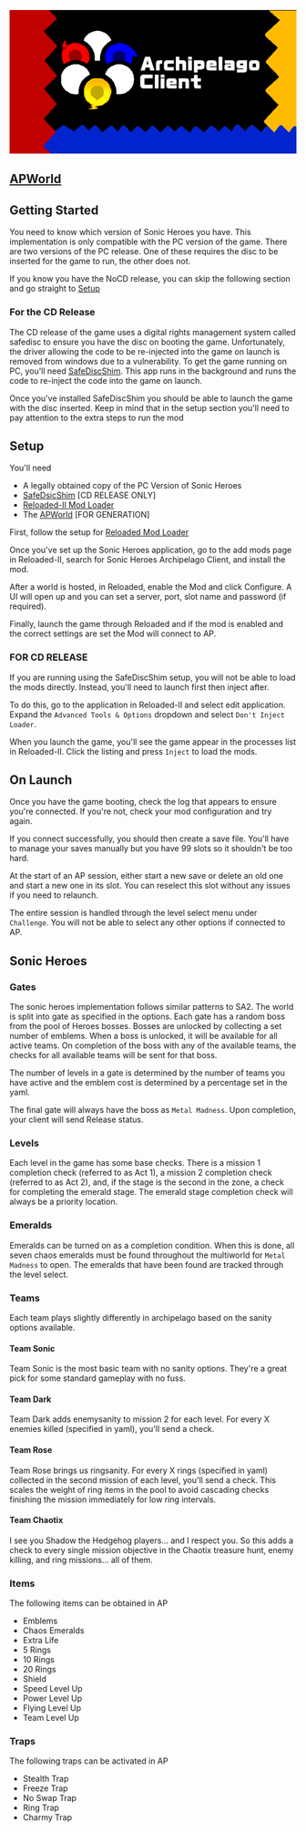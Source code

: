 ![AP Banner.png](AP%20Banner.png)

## [APWorld](https://github.com/Ethicallogic-Archipelago/SonicHeroesArchipelago)

## Getting Started

You need to know which version of Sonic Heroes you have.
This implementation is only compatible with the PC version of the game.
There are two versions of the PC release. One of these requires the disc to be inserted for the game to run, the other does not.

If you know you have the NoCD release, you can skip the following section and go straight to [Setup](#setup)

### For the CD Release

The CD release of the game uses a digital rights management system called safedisc to ensure you have the disc on booting the game.
Unfortunately, the driver allowing the code to be re-injected into the game on launch is removed from windows due to a vulnerability.
To get the game running on PC, you'll need [SafeDiscShim](https://github.com/RibShark/SafeDiscShim/releases). This app runs in the background and runs the code to re-inject the code into the game on launch.

Once you've installed SafeDiscShim you should be able to launch the game with the disc inserted. Keep in mind that in the setup section you'll need to pay attention to the extra steps to run the mod

## Setup

You'll need

* A legally obtained copy of the PC Version of Sonic Heroes
* [SafeDsicShim](https://github.com/RibShark/SafeDiscShim/releases) \[CD RELEASE ONLY\]
* [Reloaded-II Mod Loader](https://github.com/Reloaded-Project/Reloaded-II)
* The [APWorld](https://github.com/Ethicallogic-Archipelago/SonicHeroesArchipelago) \[FOR GENERATION\] 

First, follow the setup for [Reloaded Mod Loader](https://github.com/Reloaded-Project/Reloaded-II)

Once you've set up the Sonic Heroes application, go to the add mods page in Reloaded-II, search for Sonic Heroes Archipelago Client, and install the mod.

After a world is hosted, in Reloaded, enable the Mod and click Configure. A UI will open up and you can set a server, port, slot name and password (if required).

Finally, launch the game through Reloaded and if the mod is enabled and the correct settings are set the Mod will connect to AP.

### FOR CD RELEASE

If you are running using the SafeDiscShim setup, you will not be able to load the mods directly. Instead, you'll need to launch first then inject after.

To do this, go to the application in Reloaded-II and select edit application. Expand the `Advanced Tools & Options` dropdown and select `Don't Inject Loader`.

When you launch the game, you'll see the game appear in the processes list in Reloaded-II. Click the listing and press `Inject` to load the mods.

## On Launch

Once you have the game booting, check the log that appears to ensure you're connected. If you're not, check your mod configuration and try again.

If you connect successfully, you should then create a save file. You'll have to manage your saves manually but you have 99 slots so it shouldn't be too hard.

At the start of an AP session, either start a new save or delete an old one and start a new one in its slot. You can reselect this slot without any issues if you need to relaunch.

The entire session is handled through the level select menu under `Challenge`. You will not be able to select any other options if connected to AP.

## Sonic Heroes

### Gates 

The sonic heroes implementation follows similar patterns to SA2. The world is split into gate as specified in the options.
Each gate has a random boss from the pool of Heroes bosses. Bosses are unlocked by collecting a set number of emblems.
When a boss is unlocked, it will be available for all active teams. On completion of the boss with any of the available teams, the checks for all available teams will be sent for that boss.

The number of levels in a gate is determined by the number of teams you have active and the emblem cost is determined by a percentage set in the yaml.

The final gate will always have the boss as `Metal Madness`. Upon completion, your client will send Release status.

### Levels

Each level in the game has some base checks. 
There is a mission 1 completion check (referred to as Act 1), 
a mission 2 completion check (referred to as Act 2), 
and, if the stage is the second in the zone, a check for completing the emerald stage.
The emerald stage completion check will always be a priority location.

### Emeralds

Emeralds can be turned on as a completion condition. When this is done, all seven chaos emeralds must be found throughout the multiworld for `Metal Madness` to open.
The emeralds that have been found are tracked through the level select.

### Teams

Each team plays slightly differently in archipelago based on the sanity options available.

#### Team Sonic

Team Sonic is the most basic team with no sanity options. They're a great pick for some standard gameplay with no fuss.

#### Team Dark

Team Dark adds enemysanity to mission 2 for each level. For every X enemies killed (specified in yaml), you'll send a check.

#### Team Rose

Team Rose brings us ringsanity. For every X rings (specified in yaml) collected in the second mission of each level, you'll send a check.
This scales the weight of ring items in the pool to avoid cascading checks finishing the mission immediately for low ring intervals.

#### Team Chaotix

I see you Shadow the Hedgehog players... and I respect you.
So this adds a check to every single mission objective in the Chaotix treasure hunt, enemy killing, and ring missions... all of them.

### Items

The following items can be obtained in AP
- Emblems
- Chaos Emeralds
- Extra Life
- 5 Rings
- 10 Rings
- 20 Rings
- Shield
- Speed Level Up
- Power Level Up
- Flying Level Up
- Team Level Up

### Traps

The following traps can be activated in AP
- Stealth Trap
- Freeze Trap
- No Swap Trap
- Ring Trap
- Charmy Trap